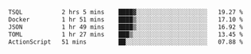 <!--START_SECTION:waka-->

```txt
TSQL           2 hrs 5 mins    ████▓░░░░░░░░░░░░░░░░░░░░   19.27 %
Docker         1 hr 51 mins    ████▒░░░░░░░░░░░░░░░░░░░░   17.10 %
JSON           1 hr 49 mins    ████▒░░░░░░░░░░░░░░░░░░░░   16.92 %
TOML           1 hr 27 mins    ███▒░░░░░░░░░░░░░░░░░░░░░   13.45 %
ActionScript   51 mins         ██░░░░░░░░░░░░░░░░░░░░░░░   07.88 %
```

<!--END_SECTION:waka-->